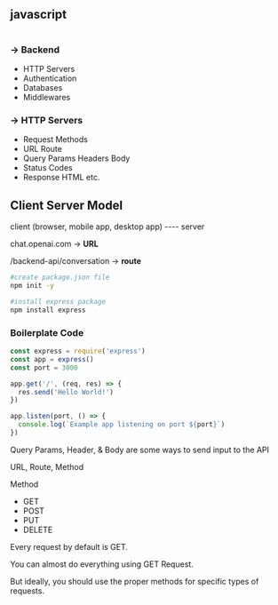 ## javascript

```javascript

```
### -> Backend
* HTTP Servers 
* Authentication 
* Databases 
* Middlewares

### -> HTTP Servers
* Request Methods 
* URL Route 
* Query Params Headers Body 
* Status Codes 
* Response HTML etc.

## Client Server Model

client (browser, mobile app, desktop app) ---- server

chat.openai.com -> **URL** 

/backend-api/conversation -> **route**

```bash
#create package.json file
npm init -y

#install express package
npm install express
```

### Boilerplate Code
```javascript
const express = require('express')
const app = express()
const port = 3000

app.get('/', (req, res) => {
  res.send('Hello World!')
})

app.listen(port, () => {
  console.log(`Example app listening on port ${port}`)
})
```

Query Params, Header, & Body are some ways to send input to the API

URL, Route, Method

Method
* GET 
* POST 
* PUT 
* DELETE

Every request by default is GET.

You can almost do everything using GET Request.

But ideally, you should use the proper methods for specific types of requests.